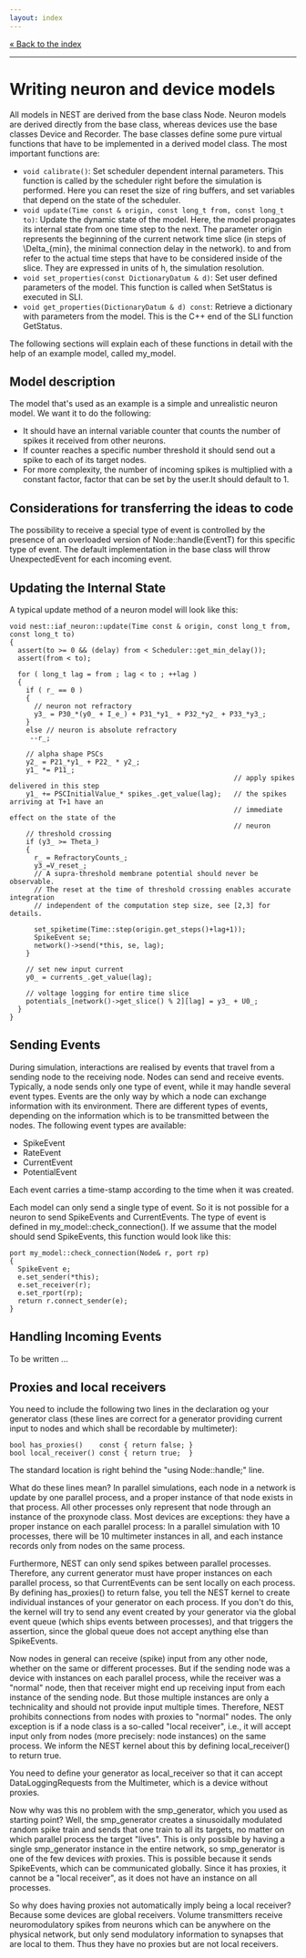 ```yaml
---
layout: index
---
```


[« Back to the index](index)

<hr>

# Writing neuron and device models

All models in NEST are derived from the base class Node. Neuron models
are derived directly from the base class, whereas devices use the base
classes Device and Recorder. The base classes define some pure virtual
functions that have to be implemented in a derived model class. The
most important functions are:

* `void calibrate()`: Set scheduler dependent internal
  parameters. This function is called by the scheduler right before
  the simulation is performed. Here you can reset the size of ring
  buffers, and set variables that depend on the state of the
  scheduler.
* `void update(Time const & origin, const long_t from, const long_t
  to)`: Update the dynamic state of the model. Here, the model
  propagates its internal state from one time step to the next. The
  parameter origin represents the beginning of the current network
  time slice (in steps of \Delta_{min}, the minimal connection delay
  in the network). to and from refer to the actual time steps that
  have to be considered inside of the slice. They are expressed in
  units of h, the simulation resolution.
* `void set_properties(const DictionaryDatum & d)`: Set user defined
  parameters of the model. This function is called when SetStatus is
  executed in SLI.
* `void get_properties(DictionaryDatum & d) const`: Retrieve a
  dictionary with parameters from the model. This is the C++ end of
  the SLI function GetStatus.

The following sections will explain each of these functions in detail
with the help of an example model, called my_model.

## Model description

The model that's used as an example is a simple and unrealistic neuron
model. We want it to do the following:

* It should have an internal variable counter that counts the number
  of spikes it received from other neurons.
* If counter reaches a specific number threshold it should send out a
  spike to each of its target nodes.
* For more complexity, the number of incoming spikes is multiplied
  with a constant factor, factor that can be set by the user.It should
  default to 1.

## Considerations for transferring the ideas to code

The possibility to receive a special type of event is controlled by
the presence of an overloaded version of Node::handle(EventT) for this
specific type of event. The default implementation in the base class
will throw UnexpectedEvent for each incoming event.

## Updating the Internal State

A typical update method of a neuron model will look like this:

    void nest::iaf_neuron::update(Time const & origin, const long_t from, const long_t to)
    {
      assert(to >= 0 && (delay) from < Scheduler::get_min_delay());
      assert(from < to);
    
      for ( long_t lag = from ; lag < to ; ++lag )
      {
        if ( r_ == 0 )
        {
          // neuron not refractory
          y3_ = P30_*(y0_ + I_e_) + P31_*y1_ + P32_*y2_ + P33_*y3_;
        }
        else // neuron is absolute refractory
         --r_;
    
        // alpha shape PSCs
        y2_ = P21_*y1_ + P22_ * y2_;
        y1_ *= P11_;
                                                           // apply spikes delivered in this step
        y1_ += PSCInitialValue_* spikes_.get_value(lag);   // the spikes arriving at T+1 have an
                                                           // immediate effect on the state of the 
                                                           // neuron
        // threshold crossing
        if (y3_ >= Theta_)
        {
          r_ = RefractoryCounts_;
          y3_=V_reset_; 
          // A supra-threshold membrane potential should never be observable.
          // The reset at the time of threshold crossing enables accurate integration
          // independent of the computation step size, see [2,3] for details.   
    
          set_spiketime(Time::step(origin.get_steps()+lag+1));
          SpikeEvent se;
          network()->send(*this, se, lag);
        }
    
        // set new input current
        y0_ = currents_.get_value(lag);
    
        // voltage logging for entire time slice
        potentials_[network()->get_slice() % 2][lag] = y3_ + U0_;
      }  
    }     

## Sending Events

During simulation, interactions are realised by events that travel
from a sending node to the receiving node. Nodes can send and receive
events. Typically, a node sends only one type of event, while it may
handle several event types. Events are the only way by which a node
can exchange information with its environment. There are different
types of events, depending on the information which is to be
transmitted between the nodes. The following event types are
available:

* SpikeEvent
* RateEvent
* CurrentEvent
* PotentialEvent

Each event carries a time-stamp according to the time when it was created.

Each model can only send a single type of event. So it is not possible
for a neuron to send SpikeEvents and CurrentEvents. The type of event
is defined in my_model::check_connection(). If we assume that the
model should send SpikeEvents, this function would look like this:

    port my_model::check_connection(Node& r, port rp)
    {
      SpikeEvent e;
      e.set_sender(*this);
      e.set_receiver(r);
      e.set_rport(rp);
      return r.connect_sender(e);
    }

## Handling Incoming Events

To be written ...

## Proxies and local receivers

You need to include the following two lines in the declaration og your
generator class (these lines are correct for a generator providing
current input to nodes and which shall be recordable by multimeter):

    bool has_proxies()    const { return false; }
    bool local_receiver() const { return true;  }

The standard location is right behind the "using Node::handle;" line.

What do these lines mean? In parallel simulations, each node in a
network is update by one parallel process, and a proper instance of
that node exists in that process. All other processes only represent
that node through an instance of the proxynode class. Most devices are
exceptions: they have a proper instance on each parallel process: In a
parallel simulation with 10 processes, there will be 10 multimeter
instances in all, and each instance records only from nodes on the
same process.

Furthermore, NEST can only send spikes between parallel
processes. Therefore, any current generator must have proper instances
on each parallel process, so that CurrentEvents can be sent locally on
each process. By defining has_proxies() to return false, you tell the
NEST kernel to create individual instances of your generator on each
process. If you don't do this, the kernel will try to send any event
created by your generator via the global event queue (which ships
events between processes), and that triggers the assertion, since the
global queue does not accept anything else than SpikeEvents.

Now nodes in general can receive (spike) input from any other node,
whether on the same or different processes. But if the sending node
was a device with instances on each parallel process, while the
receiver was a "normal" node, then that receiver might end up
receiving input from each instance of the sending node. But those
multiple instances are only a technicality and should not provide
input multiple times. Therefore, NEST prohibits connections from nodes
with proxies to "normal" nodes. The only exception is if a node class
is a so-called "local receiver", i.e., it will accept input only from
nodes (more precisely: node instances) on the same process. We inform
the NEST kernel about this by defining local_receiver() to return
true.

You need to define your generator as local_receiver so that it can
accept DataLoggingRequests from the Multimeter, which is a device
without proxies.

Now why was this no problem with the smp_generator, which you used as
starting point? Well, the smp_generator creates a sinusoidally
modulated random spike train and sends that one train to all its
targets, no matter on which parallel process the target "lives". This
is only possible by having a single smp_generator instance in the
entire network, so smp_generator is one of the few devices *with*
proxies. This is possible because it sends SpikeEvents, which can be
communicated globally. Since it has proxies, it cannot be a "local
receiver", as it does not have an instance on all processes.

So why does having proxies not automatically imply being a local
receiver? Because some devices are global receivers. Volume
transmitters receive neuromodulatory spikes from neurons which can be
anywhere on the physical network, but only send modulatory information
to synapses that are local to them. Thus they have no proxies but are
not local receivers.
